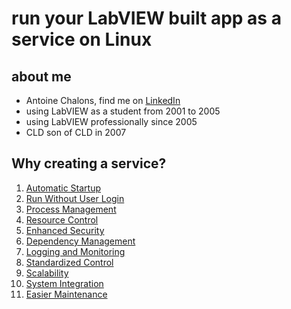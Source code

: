 # run your LabVIEW built app as a service on Linux

## about me

- Antoine Chalons, find me on [LinkedIn](https://www.linkedin.com/in/antoinechalons/)
- using LabVIEW as a student from 2001 to 2005
- using LabVIEW professionally since 2005
- CLD son of CLD in 2007

## Why creating a service?

1. [Automatic Startup](why.md#automatic-startup)
2. [Run Without User Login](why.md#run-without-user-login)
3. [Process Management](why.md#process-management)
4. [Resource Control](why.md#resource-control)
5. [Enhanced Security](why.md#enhanced-security)
6. [Dependency Management](why.md#dependency-management)
7. [Logging and Monitoring](why.md#logging-and-monitoring)
8. [Standardized Control](why.md#standardized-control)
9. [Scalability](why.md#scalability)
10. [System Integration](why.md#system-integration)
11. [Easier Maintenance](why.md#easier-maintenance)
